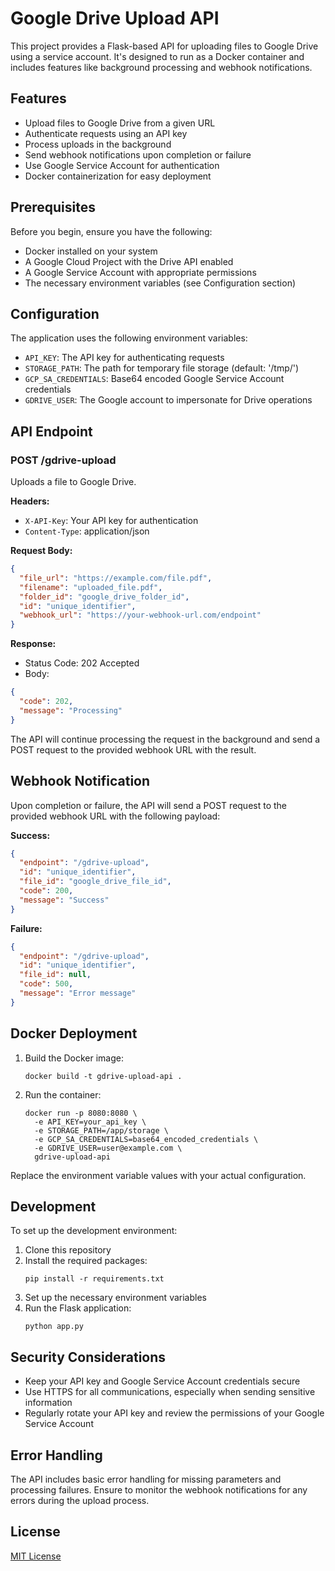# Google Drive Upload API

This project provides a Flask-based API for uploading files to Google Drive using a service account. It's designed to run as a Docker container and includes features like background processing and webhook notifications.

## Features

- Upload files to Google Drive from a given URL
- Authenticate requests using an API key
- Process uploads in the background
- Send webhook notifications upon completion or failure
- Use Google Service Account for authentication
- Docker containerization for easy deployment

## Prerequisites

Before you begin, ensure you have the following:

- Docker installed on your system
- A Google Cloud Project with the Drive API enabled
- A Google Service Account with appropriate permissions
- The necessary environment variables (see Configuration section)

## Configuration

The application uses the following environment variables:

- `API_KEY`: The API key for authenticating requests
- `STORAGE_PATH`: The path for temporary file storage (default: '/tmp/')
- `GCP_SA_CREDENTIALS`: Base64 encoded Google Service Account credentials
- `GDRIVE_USER`: The Google account to impersonate for Drive operations

## API Endpoint

### POST /gdrive-upload

Uploads a file to Google Drive.

**Headers:**
- `X-API-Key`: Your API key for authentication
- `Content-Type`: application/json

**Request Body:**
```json
{
  "file_url": "https://example.com/file.pdf",
  "filename": "uploaded_file.pdf",
  "folder_id": "google_drive_folder_id",
  "id": "unique_identifier",
  "webhook_url": "https://your-webhook-url.com/endpoint"
}
```

**Response:**
- Status Code: 202 Accepted
- Body:
```json
{
  "code": 202,
  "message": "Processing"
}
```

The API will continue processing the request in the background and send a POST request to the provided webhook URL with the result.

## Webhook Notification

Upon completion or failure, the API will send a POST request to the provided webhook URL with the following payload:

**Success:**
```json
{
  "endpoint": "/gdrive-upload",
  "id": "unique_identifier",
  "file_id": "google_drive_file_id",
  "code": 200,
  "message": "Success"
}
```

**Failure:**
```json
{
  "endpoint": "/gdrive-upload",
  "id": "unique_identifier",
  "file_id": null,
  "code": 500,
  "message": "Error message"
}
```

## Docker Deployment

1. Build the Docker image:
   ```
   docker build -t gdrive-upload-api .
   ```

2. Run the container:
   ```
   docker run -p 8080:8080 \
     -e API_KEY=your_api_key \
     -e STORAGE_PATH=/app/storage \
     -e GCP_SA_CREDENTIALS=base64_encoded_credentials \
     -e GDRIVE_USER=user@example.com \
     gdrive-upload-api
   ```

Replace the environment variable values with your actual configuration.

## Development

To set up the development environment:

1. Clone this repository
2. Install the required packages:
   ```
   pip install -r requirements.txt
   ```
3. Set up the necessary environment variables
4. Run the Flask application:
   ```
   python app.py
   ```

## Security Considerations

- Keep your API key and Google Service Account credentials secure
- Use HTTPS for all communications, especially when sending sensitive information
- Regularly rotate your API key and review the permissions of your Google Service Account

## Error Handling

The API includes basic error handling for missing parameters and processing failures. Ensure to monitor the webhook notifications for any errors during the upload process.

## License

[MIT License](https://opensource.org/licenses/MIT)
